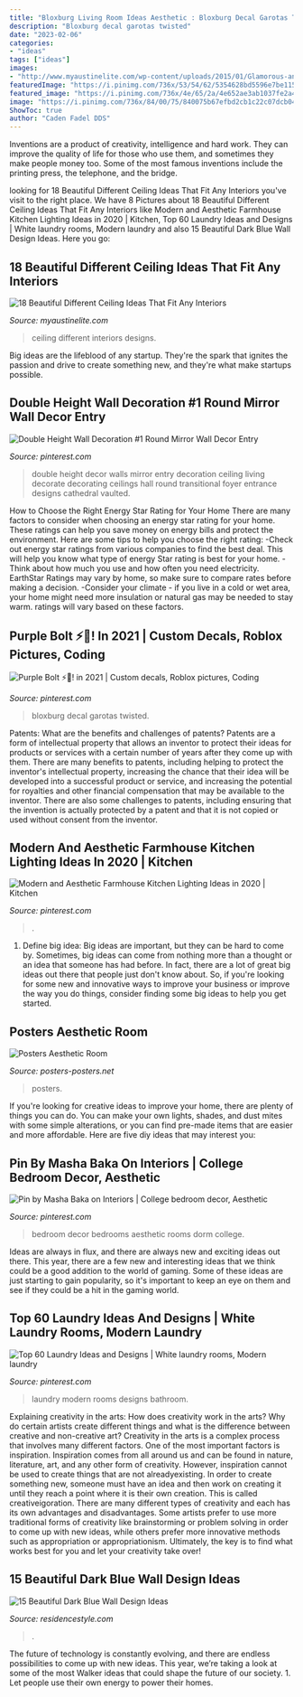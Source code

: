 ```yaml
---
title: "Bloxburg Living Room Ideas Aesthetic : Bloxburg Decal Garotas Twisted"
description: "Bloxburg decal garotas twisted"
date: "2023-02-06"
categories:
- "ideas"
tags: ["ideas"]
images:
- "http://www.myaustinelite.com/wp-content/uploads/2015/01/Glamorous-and-classy-Different-Ceiling-Designs-15.jpg"
featuredImage: "https://i.pinimg.com/736x/53/54/62/5354628bd5596e7be115ed2b2b4bf1ca.jpg"
featured_image: "https://i.pinimg.com/736x/4e/65/2a/4e652ae3ab1037fe2a440d8edd37df38.jpg"
image: "https://i.pinimg.com/736x/84/00/75/840075b67efbd2cb1c22c07dcb04af34.jpg"
ShowToc: true
author: "Caden Fadel DDS"
---
```



Inventions are a product of creativity, intelligence and hard work. They can improve the quality of life for those who use them, and sometimes they make people money too. Some of the most famous inventions include the printing press, the telephone, and the bridge.

	

		
looking for 18 Beautiful Different Ceiling Ideas That Fit Any Interiors you've visit to the right place. We have 8 Pictures about 18 Beautiful Different Ceiling Ideas That Fit Any Interiors like Modern and Aesthetic Farmhouse Kitchen Lighting Ideas in 2020 | Kitchen, Top 60 Laundry Ideas and Designs | White laundry rooms, Modern laundry and also 15 Beautiful Dark Blue Wall Design Ideas. Here you go:
		
    
## 18 Beautiful Different Ceiling Ideas That Fit Any Interiors

<img loading=lazy src="http://www.myaustinelite.com/wp-content/uploads/2015/01/Glamorous-and-classy-Different-Ceiling-Designs-15.jpg" onerror="this.onerror=null;this.src='https://tse4.mm.bing.net/th?id=OIP.IXecw15JptRQQSm8febxrwHaJ4&amp;pid=15.1';" alt="18 Beautiful Different Ceiling Ideas That Fit Any Interiors">

_Source: myaustinelite.com_

>ceiling different interiors designs. 

	

Big ideas are the lifeblood of any startup. They're the spark that ignites the passion and drive to create something new, and they're what make startups possible.

    
## Double Height Wall Decoration #1 Round Mirror Wall Decor Entry

<img loading=lazy src="https://i.pinimg.com/736x/84/00/75/840075b67efbd2cb1c22c07dcb04af34.jpg" onerror="this.onerror=null;this.src='https://tse3.mm.bing.net/th?id=OIP.pwpS5sX270jvgkd8mEIAlQHaLJ&amp;pid=15.1';" alt="Double Height Wall Decoration #1 Round Mirror Wall Decor Entry">

_Source: pinterest.com_

>double height decor walls mirror entry decoration ceiling living decorate decorating ceilings hall round transitional foyer entrance designs cathedral vaulted. 

	

How to Choose the Right Energy Star Rating for Your Home
There are many factors to consider when choosing an energy star rating for your home. These ratings can help you save money on energy bills and protect the environment. Here are some tips to help you choose the right rating:
-Check out energy star ratings from various companies to find the best deal. This will help you know what type of energy Star rating is best for your home.
-Think about how much you use and how often you need electricity. EarthStar Ratings may vary by home, so make sure to compare rates before making a decision.
-Consider your climate - if you live in a cold or wet area, your home might need more insulation or natural gas may be needed to stay warm. ratings will vary based on these factors.

    
## Purple Bolt ⚡️💜! In 2021 | Custom Decals, Roblox Pictures, Coding

<img loading=lazy src="https://i.pinimg.com/736x/4e/65/2a/4e652ae3ab1037fe2a440d8edd37df38.jpg" onerror="this.onerror=null;this.src='https://tse2.mm.bing.net/th?id=OIP.g7IMRagDqANeM7x39RU-pgHaOh&amp;pid=15.1';" alt="Purple Bolt ⚡️💜! in 2021 | Custom decals, Roblox pictures, Coding">

_Source: pinterest.com_

>bloxburg decal garotas twisted. 

	

Patents: What are the benefits and challenges of patents?
Patents are a form of intellectual property that allows an inventor to protect their ideas for products or services with a certain number of years after they come up with them. There are many benefits to patents, including helping to protect the inventor's intellectual property, increasing the chance that their idea will be developed into a successful product or service, and increasing the potential for royalties and other financial compensation that may be available to the inventor. There are also some challenges to patents, including ensuring that the invention is actually protected by a patent and that it is not copied or used without consent from the inventor.

    
## Modern And Aesthetic Farmhouse Kitchen Lighting Ideas In 2020 | Kitchen

<img loading=lazy src="https://i.pinimg.com/736x/53/54/62/5354628bd5596e7be115ed2b2b4bf1ca.jpg" onerror="this.onerror=null;this.src='https://tse3.mm.bing.net/th?id=OIP.lx51QuyyYEzaF3OOyeHKswHaKU&amp;pid=15.1';" alt="Modern and Aesthetic Farmhouse Kitchen Lighting Ideas in 2020 | Kitchen">

_Source: pinterest.com_

>. 

	

1. Define big idea:
Big ideas are important, but they can be hard to come by. Sometimes, big ideas can come from nothing more than a thought or an idea that someone has had before. In fact, there are a lot of great big ideas out there that people just don't know about. So, if you're looking for some new and innovative ways to improve your business or improve the way you do things, consider finding some big ideas to help you get started.

    
## Posters Aesthetic Room

<img loading=lazy src="https://i.pinimg.com/originals/ce/a7/ac/cea7ac3fbee406f49285f31effe5f3a1.jpg" onerror="this.onerror=null;this.src='https://tse3.mm.bing.net/th?id=OIP.quMIf6zXp6-Io2gZZbynWgHaJ4&amp;pid=15.1';" alt="Posters Aesthetic Room">

_Source: posters-posters.net_

>posters. 

	

If you're looking for creative ideas to improve your home, there are plenty of things you can do. You can make your own lights, shades, and dust mites with some simple alterations, or you can find pre-made items that are easier and more affordable. Here are five diy ideas that may interest you: 

    
## Pin By Masha Baka On Interiors | College Bedroom Decor, Aesthetic

<img loading=lazy src="https://i.pinimg.com/736x/9e/91/f9/9e91f9026bd943973bfdd41149073e3a.jpg" onerror="this.onerror=null;this.src='https://tse1.mm.bing.net/th?id=OIP.s1TFpQAx1SvRRKebXnv5hwHaNL&amp;pid=15.1';" alt="Pin by Masha Baka on Interiors | College bedroom decor, Aesthetic">

_Source: pinterest.com_

>bedroom decor bedrooms aesthetic rooms dorm college. 

	

Ideas are always in flux, and there are always new and exciting ideas out there. This year, there are a few new and interesting ideas that we think could be a good addition to the world of gaming. Some of these ideas are just starting to gain popularity, so it's important to keep an eye on them and see if they could be a hit in the gaming world.

    
## Top 60 Laundry Ideas And Designs | White Laundry Rooms, Modern Laundry

<img loading=lazy src="https://i.pinimg.com/736x/3e/ed/40/3eed409e5bc0718d9467d40069b3f19b--modern-laundry-rooms-bathroom-laundry.jpg" onerror="this.onerror=null;this.src='https://tse2.mm.bing.net/th?id=OIP.QnLd_DcOHabh3cdxZg9YiQHaLI&amp;pid=15.1';" alt="Top 60 Laundry Ideas and Designs | White laundry rooms, Modern laundry">

_Source: pinterest.com_

>laundry modern rooms designs bathroom. 

	

Explaining creativity in the arts: How does creativity work in the arts? Why do certain artists create different things and what is the difference between creative and non-creative art?
Creativity in the arts is a complex process that involves many different factors. One of the most important factors is inspiration. Inspiration comes from all around us and can be found in nature, literature, art, and any other form of creativity. However, inspiration cannot be used to create things that are not alreadyexisting. In order to create something new, someone must have an idea and then work on creating it until they reach a point where it is their own creation. This is called creativeigoration. There are many different types of creativity and each has its own advantages and disadvantages. Some artists prefer to use more traditional forms of creativity like brainstorming or problem solving in order to come up with new ideas, while others prefer more innovative methods such as appropriation or appropriationism. Ultimately, the key is to find what works best for you and let your creativity take over!

    
## 15 Beautiful Dark Blue Wall Design Ideas

<img loading=lazy src="https://www.residencestyle.com/wp-content/uploads/2015/02/amusing-blue-boys-bedroom-with-single-beds-complete-pillows-idea.jpg" onerror="this.onerror=null;this.src='https://tse2.mm.bing.net/th?id=OIP.QTI8SjOs2inggj92pEYtVgHaFG&amp;pid=15.1';" alt="15 Beautiful Dark Blue Wall Design Ideas">

_Source: residencestyle.com_

>. 

	

The future of technology is constantly evolving, and there are endless possibilities to come up with new ideas. This year, we’re taking a look at some of the most Walker ideas that could shape the future of our society. 1. Let people use their own energy to power their homes.

